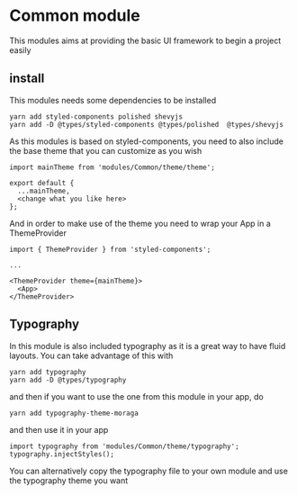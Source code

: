 # Common module

This modules aims at providing the basic UI framework to begin a project easily

## install

This modules needs some dependencies to be installed

```
yarn add styled-components polished shevyjs
yarn add -D @types/styled-components @types/polished  @types/shevyjs
```

As this modules is based on styled-components, you need to also include the base theme that you can customize as you wish

```
import mainTheme from 'modules/Common/theme/theme';

export default {
  ...mainTheme,
  <change what you like here>
};

```

And in order to make use of the theme you need to wrap your App in a ThemeProvider

```
import { ThemeProvider } from 'styled-components';

...

<ThemeProvider theme={mainTheme}>
  <App>
</ThemeProvider>
```

## Typography

In this module is also included typography as it is a great way to have fluid layouts. You can take advantage of this with

```
yarn add typography
yarn add -D @types/typography
```

and then if you want to use the one from this module in your app, do

```
yarn add typography-theme-moraga
```

and then use it in your app

```
import typography from 'modules/Common/theme/typography';
typography.injectStyles();
```

You can alternatively copy the typography file to your own module and use the typography theme you want

